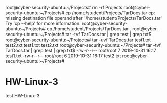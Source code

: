 root@cyber-security-ubuntu:~/Projects# rm -rf Projects 
root@cyber-security-ubuntu:~/Projects# cp /home/student/Projects/TarDocs.tar
cp: missing destination file operand after '/home/student/Projects/TarDocs.tar'
Try 'cp --help' for more information.
root@cyber-security-ubuntu:~/Projects# cp /home/student/Projects/TarDocs.tar . 
root@cyber-security-ubuntu:~/Projects# tar -tvf TarDocs.tar | grep test | grep txt$
root@cyber-security-ubuntu:~/Projects# tar -uvf TarDocs.tar test1.txt test2.txt
test1.txt
test2.txt
root@cyber-security-ubuntu:~/Projects# tar -tvf TarDocs.tar | grep test | grep txt$
-rw-r--r-- root/root         7 2019-10-31 16:17 test1.txt
-rw-r--r-- root/root         6 2019-10-31 16:17 test2.txt
root@cyber-security-ubuntu:~/Projects# 

# HW-Linux-3
test
HW-Linux-3
